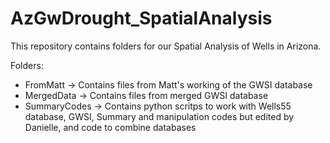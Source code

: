 # AzGwDrought_SpatialAnalysis

This repository contains folders for our Spatial Analysis of Wells in Arizona.

Folders:
- FromMatt -> Contains files from Matt's working of the GWSI database
- MergedData -> Contains files from merged GWSI database
- SummaryCodes -> Contains python scritps to work with Wells55 database, GWSI, Summary and manipulation codes but edited by Danielle, and code to combine databases